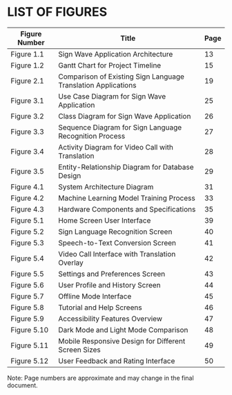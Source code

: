 # LIST OF FIGURES

| Figure Number | Title | Page |
|--------------|-------|------|
| Figure 1.1 | Sign Wave Application Architecture | 13 |
| Figure 1.2 | Gantt Chart for Project Timeline | 15 |
| Figure 2.1 | Comparison of Existing Sign Language Translation Applications | 19 |
| Figure 3.1 | Use Case Diagram for Sign Wave Application | 25 |
| Figure 3.2 | Class Diagram for Sign Wave Application | 26 |
| Figure 3.3 | Sequence Diagram for Sign Language Recognition Process | 27 |
| Figure 3.4 | Activity Diagram for Video Call with Translation | 28 |
| Figure 3.5 | Entity-Relationship Diagram for Database Design | 29 |
| Figure 4.1 | System Architecture Diagram | 31 |
| Figure 4.2 | Machine Learning Model Training Process | 33 |
| Figure 4.3 | Hardware Components and Specifications | 35 |
| Figure 5.1 | Home Screen User Interface | 39 |
| Figure 5.2 | Sign Language Recognition Screen | 40 |
| Figure 5.3 | Speech-to-Text Conversion Screen | 41 |
| Figure 5.4 | Video Call Interface with Translation Overlay | 42 |
| Figure 5.5 | Settings and Preferences Screen | 43 |
| Figure 5.6 | User Profile and History Screen | 44 |
| Figure 5.7 | Offline Mode Interface | 45 |
| Figure 5.8 | Tutorial and Help Screens | 46 |
| Figure 5.9 | Accessibility Features Overview | 47 |
| Figure 5.10 | Dark Mode and Light Mode Comparison | 48 |
| Figure 5.11 | Mobile Responsive Design for Different Screen Sizes | 49 |
| Figure 5.12 | User Feedback and Rating Interface | 50 |

Note: Page numbers are approximate and may change in the final document.